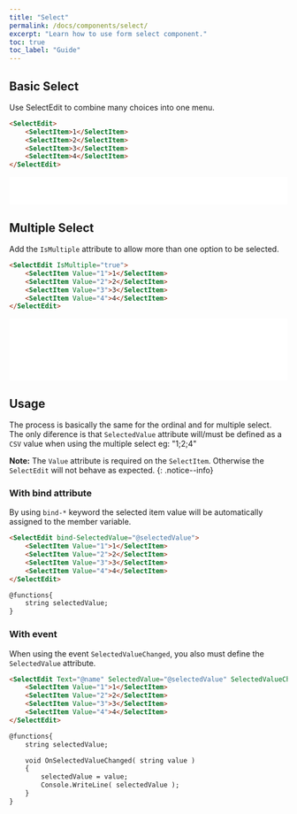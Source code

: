 ```yaml
---
title: "Select"
permalink: /docs/components/select/
excerpt: "Learn how to use form select component."
toc: true
toc_label: "Guide"
---
```


## Basic Select

Use SelectEdit to combine many choices into one menu.

```html
<SelectEdit>
    <SelectItem>1</SelectItem>
    <SelectItem>2</SelectItem>
    <SelectItem>3</SelectItem>
    <SelectItem>4</SelectItem>
</SelectEdit>
```

<iframe src="/examples/forms/select-basic/" frameborder="0" scrolling="no" style="width:100%;height:50px;"></iframe>

## Multiple Select

Add the `IsMultiple` attribute to allow more than one option to be selected.

```html
<SelectEdit IsMultiple="true">
    <SelectItem Value="1">1</SelectItem>
    <SelectItem Value="2">2</SelectItem>
    <SelectItem Value="3">3</SelectItem>
    <SelectItem Value="4">4</SelectItem>
</SelectEdit>
```

<iframe src="/examples/forms/select-multiple/" frameborder="0" scrolling="no" style="width:100%;height:112px;"></iframe>

## Usage

The process is basically the same for the ordinal and for multiple select. The only diference is that `SelectedValue` attribute will/must be defined as a `CSV` value when using the multiple select eg: "1;2;4"

**Note:** The `Value` attribute is required on the `SelectItem`. Otherwise the `SelectEdit` will not behave as expected.
{: .notice--info}

### With bind attribute

By using `bind-*` keyword the selected item value will be automatically assigned to the member variable.

```html
<SelectEdit bind-SelectedValue="@selectedValue">
    <SelectItem Value="1">1</SelectItem>
    <SelectItem Value="2">2</SelectItem>
    <SelectItem Value="3">3</SelectItem>
    <SelectItem Value="4">4</SelectItem>
</SelectEdit>

@functions{
    string selectedValue;
}
```

### With event

When using the event `SelectedValueChanged`, you also must define the `SelectedValue` attribute.

```html
<SelectEdit Text="@name" SelectedValue="@selectedValue" SelectedValueChanged="@OnSelectedValueChanged">
    <SelectItem Value="1">1</SelectItem>
    <SelectItem Value="2">2</SelectItem>
    <SelectItem Value="3">3</SelectItem>
    <SelectItem Value="4">4</SelectItem>
</SelectEdit>

@functions{
    string selectedValue;

    void OnSelectedValueChanged( string value )
    {
        selectedValue = value;
        Console.WriteLine( selectedValue );
    }
}
```